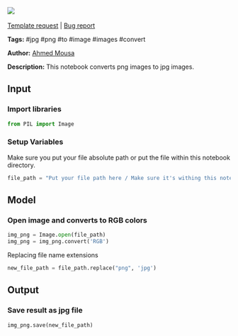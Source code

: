 <a href="https://app.naas.ai/user-redirect/naas/downloader?url=https://raw.githubusercontent.com/jupyter-naas/awesome-notebooks/master/Python/Python_Convert_PNG_Images_To_JPG.ipynb" target="_parent"><img src="https://naasai-public.s3.eu-west-3.amazonaws.com/open_in_naas.svg"/></a><br><br><a href="https://github.com/jupyter-naas/awesome-notebooks/issues/new?assignees=&labels=&template=template-request.md&title=Tool+-+Action+of+the+notebook+">Template request</a> | <a href="https://github.com/jupyter-naas/awesome-notebooks/issues/new?assignees=&labels=bug&template=bug_report.md&title=Python+-+Convert+PNG+Images+To+JPG:+Error+short+description">Bug report</a>

**Tags:** #jpg #png #to #image #images #convert

**Author:** [Ahmed Mousa](https://www.linkedin.com/in/akmousa/)

**Description:** This notebook converts png images to jpg images.

## Input

### Import libraries


```python
from PIL import Image
```

### Setup Variables
Make sure you put your file absolute path or put the file within this notebook directory.


```python
file_path = "Put your file path here / Make sure it's withing this notebook dire"
```

## Model

### Open image and converts to RGB colors


```python
img_png = Image.open(file_path)
img_png = img_png.convert('RGB')
```

Replacing file name extensions


```python
new_file_path = file_path.replace("png", 'jpg')
```

## Output

### Save result as jpg file


```python
img_png.save(new_file_path)
```
